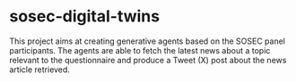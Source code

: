 # sosec-digital-twins
This project aims at creating generative agents based on the SOSEC panel participants. The agents are able to fetch the latest news about a topic relevant to the questionnaire and produce a Tweet (X) post about the news article retrieved.

